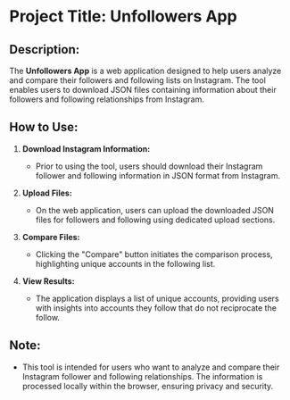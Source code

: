 # Project Title: Unfollowers App

## Description:

The **Unfollowers App** is a web application designed to help users analyze and compare their followers and following lists on Instagram. The tool enables users to download JSON files containing information about their followers and following relationships from Instagram.

## How to Use:

1. **Download Instagram Information:**
   - Prior to using the tool, users should download their Instagram follower and following information in JSON format from Instagram.

2. **Upload Files:**
   - On the web application, users can upload the downloaded JSON files for followers and following using dedicated upload sections.

3. **Compare Files:**
   - Clicking the "Compare" button initiates the comparison process, highlighting unique accounts in the following list.

4. **View Results:**
   - The application displays a list of unique accounts, providing users with insights into accounts they follow that do not reciprocate the follow.

## Note:

- This tool is intended for users who want to analyze and compare their Instagram follower and following relationships. The information is processed locally within the browser, ensuring privacy and security.
